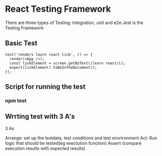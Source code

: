 # React Testing Framework

There are three types of Testing: Integration, unit and e2e
Jest is the Testing Framework

## Basic Test

```` 
test('renders learn react link', () => {
  render(<App />);
  const linkElement = screen.getByText(/learn react/i);
  expect(linkElement).toBeInTheDocument();
});
````
## Script for running the test
### npm test

## Wrrting test with 3 A's
3 As

Arrange: set up the testdata, test conditions and test envrironment
Act: Run logic that should be tested(eg exectution function)
Assert (compare execution results with expected results)







